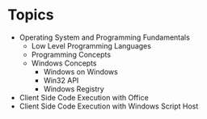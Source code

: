 # Topics

- Operating System and Programming Fundamentals
  - Low Level Programming Languages
  - Programming Concepts
  - Windows Concepts
    - Windows on Windows
    - Win32 API
    - Windows Registry
- Client Side Code Execution with Office
- Client Side Code Execution with Windows Script Host
